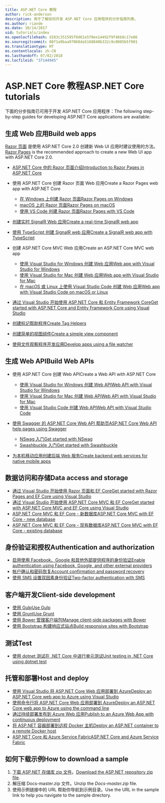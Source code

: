```yaml
---
title: ASP.NET Core 教程
author: rick-anderson
description: 用于了解如何开发 ASP.NET Core 应用程序的分步指南列表。
ms.author: riande
ms.date: 10/14/2017
uid: tutorials/index
ms.openlocfilehash: d103c351595f0d61e5f0ee14492f9f46b8c17e86
ms.sourcegitcommit: 08f1a9baa97060da5168840b332c9c0805b5f901
ms.translationtype: HT
ms.contentlocale: zh-CN
ms.lasthandoff: 07/02/2018
ms.locfileid: "37144945"
---
```

# <a name="aspnet-core-tutorials"></a><span data-ttu-id="27ea5-103">ASP.NET Core 教程</span><span class="sxs-lookup"><span data-stu-id="27ea5-103">ASP.NET Core tutorials</span></span>

<span data-ttu-id="27ea5-104">下面的分步指南已可用于开发 ASP.NET Core 应用程序：</span><span class="sxs-lookup"><span data-stu-id="27ea5-104">The following step-by-step guides for developing ASP.NET Core applications are available:</span></span>

## <a name="build-web-apps"></a><span data-ttu-id="27ea5-105">生成 Web 应用</span><span class="sxs-lookup"><span data-stu-id="27ea5-105">Build web apps</span></span>

<span data-ttu-id="27ea5-106">[Razor 页面](xref:razor-pages/index) 是使用 ASP.NET Core 2.0 创建新 Web UI 应用时建议使用的方法。</span><span class="sxs-lookup"><span data-stu-id="27ea5-106">[Razor Pages](xref:razor-pages/index) is the recommended approach to create a new Web UI app with ASP.NET Core 2.0.</span></span>

* [<span data-ttu-id="27ea5-107">ASP.NET Core 中的 Razor 页面介绍</span><span class="sxs-lookup"><span data-stu-id="27ea5-107">Introduction to Razor Pages in ASP.NET Core</span></span>](xref:razor-pages/index)
* <span data-ttu-id="27ea5-108">使用 ASP.NET Core 创建 Razor 页面 Web 应用</span><span class="sxs-lookup"><span data-stu-id="27ea5-108">Create a Razor Pages web app with ASP.NET Core</span></span>

   * [<span data-ttu-id="27ea5-109">在 Windows 上创建 Razor 页面</span><span class="sxs-lookup"><span data-stu-id="27ea5-109">Razor Pages on Windows</span></span>](xref:tutorials/razor-pages/index)
   * [<span data-ttu-id="27ea5-110">macOS 上的 Razor 页面</span><span class="sxs-lookup"><span data-stu-id="27ea5-110">Razor Pages on macOS</span></span>](xref:tutorials/razor-pages-mac/index)
   * [<span data-ttu-id="27ea5-111">使用 VS Code 创建 Razor 页面</span><span class="sxs-lookup"><span data-stu-id="27ea5-111">Razor Pages with VS Code</span></span>](xref:tutorials/razor-pages-vsc/index)  

* [<span data-ttu-id="27ea5-112">创建实时 SignalR Web 应用</span><span class="sxs-lookup"><span data-stu-id="27ea5-112">Create a real-time SignalR web app</span></span>](xref:tutorials/signalr)
* [<span data-ttu-id="27ea5-113">使用 TypeScript 创建 SignalR web 应用</span><span class="sxs-lookup"><span data-stu-id="27ea5-113">Create a SignalR web app with TypeScript</span></span>](xref:tutorials/signalr-typescript-webpack)

* <span data-ttu-id="27ea5-114">创建 ASP.NET Core MVC Web 应用</span><span class="sxs-lookup"><span data-stu-id="27ea5-114">Create an ASP.NET Core MVC web app</span></span>

   * [<span data-ttu-id="27ea5-115">使用 Visual Studio for Windows 创建 Web 应用</span><span class="sxs-lookup"><span data-stu-id="27ea5-115">Web app with Visual Studio for Windows</span></span>](xref:tutorials/first-mvc-app/index)
   * [<span data-ttu-id="27ea5-116">使用 Visual Studio for Mac 创建 Web 应用</span><span class="sxs-lookup"><span data-stu-id="27ea5-116">Web app with Visual Studio for Mac</span></span>](xref:tutorials/first-mvc-app-mac/index)
   * [<span data-ttu-id="27ea5-117">在 macOS 或 Linux 上使用 Visual Studio Code 创建 Web 应用</span><span class="sxs-lookup"><span data-stu-id="27ea5-117">Web app with Visual Studio Code on macOS or Linux</span></span>](xref:tutorials/first-mvc-app-xplat/index)

* [<span data-ttu-id="27ea5-118">通过 Visual Studio 开始使用 ASP.NET Core 和 Entity Framework Core</span><span class="sxs-lookup"><span data-stu-id="27ea5-118">Get started with ASP.NET Core and Entity Framework Core using Visual Studio</span></span>](xref:data/ef-mvc/index)
* [<span data-ttu-id="27ea5-119">创建标记帮助程序</span><span class="sxs-lookup"><span data-stu-id="27ea5-119">Create Tag Helpers</span></span>](xref:mvc/views/tag-helpers/authoring)
* [<span data-ttu-id="27ea5-120">创建简单的视图组件</span><span class="sxs-lookup"><span data-stu-id="27ea5-120">Create a simple view component</span></span>](xref:mvc/views/view-components#walkthrough-creating-a-simple-view-component)
* [<span data-ttu-id="27ea5-121">使用文件观察程序开发应用</span><span class="sxs-lookup"><span data-stu-id="27ea5-121">Develop apps using a file watcher</span></span>](xref:tutorials/dotnet-watch)

## <a name="build-web-apis"></a><span data-ttu-id="27ea5-122">生成 Web API</span><span class="sxs-lookup"><span data-stu-id="27ea5-122">Build Web APIs</span></span>

* <span data-ttu-id="27ea5-123">使用 ASP.NET Core 创建 Web API</span><span class="sxs-lookup"><span data-stu-id="27ea5-123">Create a Web API with ASP.NET Core</span></span>

  * [<span data-ttu-id="27ea5-124">使用 Visual Studio for Windows 创建 Web API</span><span class="sxs-lookup"><span data-stu-id="27ea5-124">Web API with Visual Studio for Windows</span></span>](xref:tutorials/first-web-api)
  * [<span data-ttu-id="27ea5-125">使用 Visual Studio for Mac 创建 Web API</span><span class="sxs-lookup"><span data-stu-id="27ea5-125">Web API with Visual Studio for Mac</span></span>](xref:tutorials/first-web-api-mac)
  * [<span data-ttu-id="27ea5-126">使用 Visual Studio Code 创建 Web API</span><span class="sxs-lookup"><span data-stu-id="27ea5-126">Web API with Visual Studio Code</span></span>](xref:tutorials/web-api-vsc)

* [<span data-ttu-id="27ea5-127">使用 Swagger 的 ASP.NET Core Web API 帮助页</span><span class="sxs-lookup"><span data-stu-id="27ea5-127">ASP.NET Core Web API help pages using Swagger</span></span>](xref:tutorials/web-api-help-pages-using-swagger)
  * [<span data-ttu-id="27ea5-128">NSwag 入门</span><span class="sxs-lookup"><span data-stu-id="27ea5-128">Get started with NSwag</span></span>](xref:tutorials/get-started-with-nswag)
  * [<span data-ttu-id="27ea5-129">Swashbuckle 入门</span><span class="sxs-lookup"><span data-stu-id="27ea5-129">Get started with Swashbuckle</span></span>](xref:tutorials/get-started-with-swashbuckle)

* [<span data-ttu-id="27ea5-130">为本机移动应用创建后端 Web 服务</span><span class="sxs-lookup"><span data-stu-id="27ea5-130">Create backend web services for native mobile apps</span></span>](xref:mobile/native-mobile-backend)

## <a name="data-access-and-storage"></a><span data-ttu-id="27ea5-131">数据访问和存储</span><span class="sxs-lookup"><span data-stu-id="27ea5-131">Data access and storage</span></span>

* [<span data-ttu-id="27ea5-132">通过 Visual Studio 开始使用 Razor 页面和 EF Core</span><span class="sxs-lookup"><span data-stu-id="27ea5-132">Get started with Razor Pages and EF Core using Visual Studio</span></span>](xref:data/ef-rp/intro)
* [<span data-ttu-id="27ea5-133">通过 Visual Studio 开始使用 ASP.NET Core MVC 和 EF Core</span><span class="sxs-lookup"><span data-stu-id="27ea5-133">Get started with ASP.NET Core MVC and EF Core using Visual Studio</span></span>](xref:data/ef-mvc/index)
* [<span data-ttu-id="27ea5-134">ASP.NET Core MVC 和 EF Core - 新数据库</span><span class="sxs-lookup"><span data-stu-id="27ea5-134">ASP.NET Core MVC with EF Core - new database</span></span>](/ef/core/get-started/aspnetcore/new-db)
* [<span data-ttu-id="27ea5-135">ASP.NET Core MVC 和 EF Core - 现有数据库</span><span class="sxs-lookup"><span data-stu-id="27ea5-135">ASP.NET Core MVC with EF Core - existing database</span></span>](/ef/core/get-started/aspnetcore/existing-db)

## <a name="authentication-and-authorization"></a><span data-ttu-id="27ea5-136">身份验证和授权</span><span class="sxs-lookup"><span data-stu-id="27ea5-136">Authentication and authorization</span></span>

* [<span data-ttu-id="27ea5-137">启用使用 Facebook、Google 和其他外部提供程序的身份验证</span><span class="sxs-lookup"><span data-stu-id="27ea5-137">Enable authentication using Facebook, Google, and other external providers</span></span>](xref:security/authentication/social/index)
* [<span data-ttu-id="27ea5-138">帐户确认和密码恢复</span><span class="sxs-lookup"><span data-stu-id="27ea5-138">Account confirmation and password recovery</span></span>](xref:security/authentication/accconfirm)
* [<span data-ttu-id="27ea5-139">使用 SMS 设置双因素身份验证</span><span class="sxs-lookup"><span data-stu-id="27ea5-139">Two-factor authentication with SMS</span></span>](xref:security/authentication/2fa)

## <a name="client-side-development"></a><span data-ttu-id="27ea5-140">客户端开发</span><span class="sxs-lookup"><span data-stu-id="27ea5-140">Client-side development</span></span>

* [<span data-ttu-id="27ea5-141">使用 Gulp</span><span class="sxs-lookup"><span data-stu-id="27ea5-141">Use Gulp</span></span>](xref:client-side/using-gulp)
* [<span data-ttu-id="27ea5-142">使用 Grunt</span><span class="sxs-lookup"><span data-stu-id="27ea5-142">Use Grunt</span></span>](xref:client-side/using-grunt)
* [<span data-ttu-id="27ea5-143">使用 Bower 管理客户端包</span><span class="sxs-lookup"><span data-stu-id="27ea5-143">Manage client-side packages with Bower</span></span>](xref:client-side/bower)
* [<span data-ttu-id="27ea5-144">使用 Bootstrap 构建响应式站点</span><span class="sxs-lookup"><span data-stu-id="27ea5-144">Build responsive sites with Bootstrap</span></span>](xref:client-side/bootstrap)

## <a name="test"></a><span data-ttu-id="27ea5-145">测试</span><span class="sxs-lookup"><span data-stu-id="27ea5-145">Test</span></span>

* [<span data-ttu-id="27ea5-146">使用 dotnet 测试在 .NET Core 中进行单元测试</span><span class="sxs-lookup"><span data-stu-id="27ea5-146">Unit testing in .NET Core using dotnet test</span></span>](/dotnet/articles/core/testing/unit-testing-with-dotnet-test)

## <a name="host-and-deploy"></a><span data-ttu-id="27ea5-147">托管和部署</span><span class="sxs-lookup"><span data-stu-id="27ea5-147">Host and deploy</span></span>

* [<span data-ttu-id="27ea5-148">使用 Visual Studio 将 ASP.NET Core Web 应用部署到 Azure</span><span class="sxs-lookup"><span data-stu-id="27ea5-148">Deploy an ASP.NET Core web app to Azure using Visual Studio</span></span>](xref:tutorials/publish-to-azure-webapp-using-vs)
* [<span data-ttu-id="27ea5-149">使用命令行将 ASP.NET Core Web 应用部署到 Azure</span><span class="sxs-lookup"><span data-stu-id="27ea5-149">Deploy an ASP.NET Core web app to Azure using the command line</span></span>](xref:tutorials/publish-to-azure-webapp-using-cli)
* [<span data-ttu-id="27ea5-150">通过持续部署发布到 Azure Web 应用</span><span class="sxs-lookup"><span data-stu-id="27ea5-150">Publish to an Azure Web App with continuous deployment</span></span>](xref:host-and-deploy/azure-apps/azure-continuous-deployment)
* [<span data-ttu-id="27ea5-151">将 ASP.NET 容器部署到远程 Docker 主机</span><span class="sxs-lookup"><span data-stu-id="27ea5-151">Deploy an ASP.NET container to a remote Docker host</span></span>](/azure/vs-azure-tools-docker-hosting-web-apps-in-docker)
* [<span data-ttu-id="27ea5-152">ASP.NET Core 和 Azure Service Fabric</span><span class="sxs-lookup"><span data-stu-id="27ea5-152">ASP.NET Core and Azure Service Fabric</span></span>](/azure/service-fabric/service-fabric-add-a-web-frontend)

<a name="download"></a>
## <a name="how-to-download-a-sample"></a><span data-ttu-id="27ea5-153">如何下载示例</span><span class="sxs-lookup"><span data-stu-id="27ea5-153">How to download a sample</span></span>

1. <span data-ttu-id="27ea5-154">[下载 ASP.NET 存储库 zip 文件](https://codeload.github.com/aspnet/Docs/zip/master)。</span><span class="sxs-lookup"><span data-stu-id="27ea5-154">[Download the ASP.NET repository zip file](https://codeload.github.com/aspnet/Docs/zip/master).</span></span>
1. <span data-ttu-id="27ea5-155">解压缩 Docs-master.zip 文件。</span><span class="sxs-lookup"><span data-stu-id="27ea5-155">Unzip the *Docs-master.zip* file.</span></span>
1. <span data-ttu-id="27ea5-156">使用示例链接中的 URL 帮助你导航到示例目录。</span><span class="sxs-lookup"><span data-stu-id="27ea5-156">Use the URL in the sample link to help you navigate to the sample directory.</span></span>
